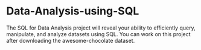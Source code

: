 # Data-Analysis-using-SQL

The SQL for Data Analysis project will reveal your ability to efficiently query, manipulate, and analyze datasets using SQL. You can work on this project after downloading the awesome-chocolate dataset. 
